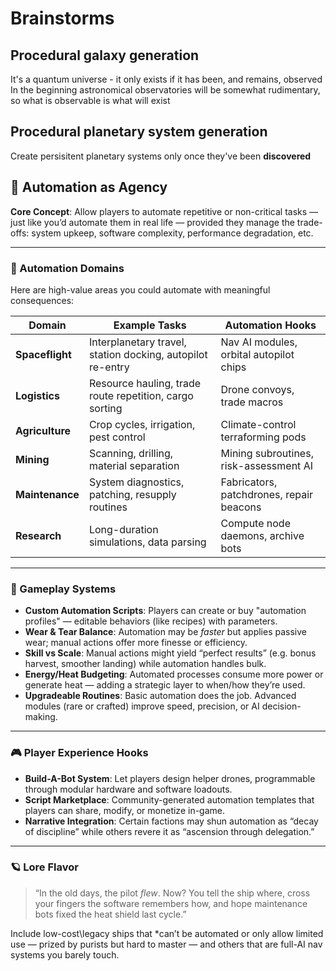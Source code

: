 # Brainstorms

## Procedural galaxy generation

It's a quantum universe - it only exists if it has been, and remains, observed
In the beginning astronomical observatories will be somewhat rudimentary, so  what is observable is what will exist

## Procedural planetary system generation

Create persisitent planetary systems only once they've been **discovered**

## 🤖 Automation as Agency

**Core Concept**: Allow players to automate repetitive or non-critical tasks — just like you’d automate them in real life — provided they manage the trade-offs: system upkeep, software complexity, performance degradation, etc.

---

### 🌌 Automation Domains

Here are high-value areas you could automate with meaningful consequences:

| Domain         | Example Tasks                                     | Automation Hooks                       |
|----------------|--------------------------------------------------|----------------------------------------|
| **Spaceflight**| Interplanetary travel, station docking, autopilot re-entry | Nav AI modules, orbital autopilot chips |
| **Logistics**  | Resource hauling, trade route repetition, cargo sorting | Drone convoys, trade macros            |
| **Agriculture**| Crop cycles, irrigation, pest control             | Climate-control terraforming pods      |
| **Mining**     | Scanning, drilling, material separation           | Mining subroutines, risk-assessment AI |
| **Maintenance**| System diagnostics, patching, resupply routines   | Fabricators, patchdrones, repair beacons|
| **Research**   | Long-duration simulations, data parsing           | Compute node daemons, archive bots     |

---

### 🔧 Gameplay Systems

- **Custom Automation Scripts**: Players can create or buy "automation profiles" — editable behaviors (like recipes) with parameters.
- **Wear & Tear Balance**: Automation may be *faster* but applies passive wear; manual actions offer more finesse or efficiency.
- **Skill vs Scale**: Manual actions might yield “perfect results” (e.g. bonus harvest, smoother landing) while automation handles bulk.
- **Energy/Heat Budgeting**: Automated processes consume more power or generate heat — adding a strategic layer to when/how they’re used.
- **Upgradeable Routines**: Basic automation does the job. Advanced modules (rare or crafted) improve speed, precision, or AI decision-making.

---

### 🎮 Player Experience Hooks

- **Build-A-Bot System**: Let players design helper drones, programmable through modular hardware and software loadouts.
- **Script Marketplace**: Community-generated automation templates that players can share, modify, or monetize in-game.
- **Narrative Integration**: Certain factions may shun automation as “decay of discipline” while others revere it as “ascension through delegation.”

---

### 🪐 Lore Flavor

> “In the old days, the pilot *flew*. Now? You tell the ship where, cross your fingers the software remembers how, and hope maintenance bots fixed the heat shield last cycle.”

Include low-cost\legacy ships that *can’t be automated or only allow limited use — prized by purists but hard to master — and others that are full-AI nav systems you barely touch.

